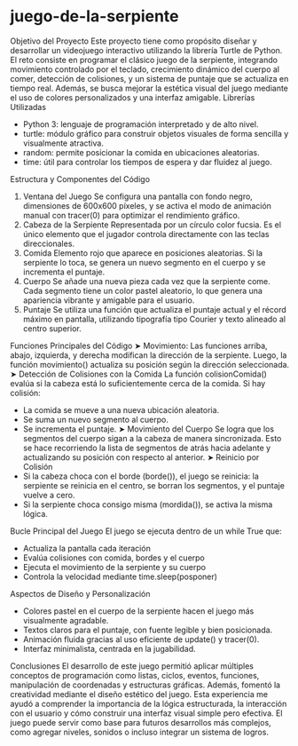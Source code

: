 # juego-de-la-serpiente
 Objetivo del Proyecto
Este proyecto tiene como propósito diseñar y desarrollar un videojuego interactivo utilizando la librería Turtle de Python. El reto consiste en programar el clásico juego de la serpiente, integrando movimiento controlado por el teclado, crecimiento dinámico del cuerpo al comer, detección de colisiones, y un sistema de puntaje que se actualiza en tiempo real. Además, se busca mejorar la estética visual del juego mediante el uso de colores personalizados y una interfaz amigable.
Librerías Utilizadas
- Python 3: lenguaje de programación interpretado y de alto nivel.
- turtle: módulo gráfico para construir objetos visuales de forma sencilla y visualmente atractiva.
- random: permite posicionar la comida en ubicaciones aleatorias.
- time: útil para controlar los tiempos de espera y dar fluidez al juego.

 Estructura y Componentes del Código
1. Ventana del Juego
Se configura una pantalla con fondo negro, dimensiones de 600x600 píxeles, y se activa el modo de animación manual con tracer(0) para optimizar el rendimiento gráfico.
 2. Cabeza de la Serpiente
Representada por un círculo color fucsia. Es el único elemento que el jugador controla directamente con las teclas direccionales.
 3. Comida
Elemento rojo que aparece en posiciones aleatorias. Si la serpiente lo toca, se genera un nuevo segmento en el cuerpo y se incrementa el puntaje.
 4. Cuerpo
Se añade una nueva pieza cada vez que la serpiente come. Cada segmento tiene un color pastel aleatorio, lo que genera una apariencia vibrante y amigable para el usuario.
 5. Puntaje
Se utiliza una función que actualiza el puntaje actual y el récord máximo en pantalla, utilizando tipografía tipo Courier y texto alineado al centro superior.

 Funciones Principales del Código
➤ Movimiento:
Las funciones arriba, abajo, izquierda, y derecha modifican la dirección de la serpiente. Luego, la función movimiento() actualiza su posición según la dirección seleccionada.
➤ Detección de Colisiones con la Comida
La función colisionComida() evalúa si la cabeza está lo suficientemente cerca de la comida. Si hay colisión:
- La comida se mueve a una nueva ubicación aleatoria.
- Se suma un nuevo segmento al cuerpo.
- Se incrementa el puntaje.
➤ Movimiento del Cuerpo
Se logra que los segmentos del cuerpo sigan a la cabeza de manera sincronizada. Esto se hace recorriendo la lista de segmentos de atrás hacia adelante y actualizando su posición con respecto al anterior.
➤ Reinicio por Colisión
- Si la cabeza choca con el borde (borde()), el juego se reinicia: la serpiente se reinicia en el centro, se borran los segmentos, y el puntaje vuelve a cero.
- Si la serpiente choca consigo misma (mordida()), se activa la misma lógica.

Bucle Principal del Juego
El juego se ejecuta dentro de un while True que:
- Actualiza la pantalla cada iteración
- Evalúa colisiones con comida, bordes y el cuerpo
- Ejecuta el movimiento de la serpiente y su cuerpo
- Controla la velocidad mediante time.sleep(posponer)

 Aspectos de Diseño y Personalización
- Colores pastel en el cuerpo de la serpiente hacen el juego más visualmente agradable.
- Textos claros para el puntaje, con fuente legible y bien posicionada.
- Animación fluida gracias al uso eficiente de update() y tracer(0).
- Interfaz minimalista, centrada en la jugabilidad.

 Conclusiones
El desarrollo de este juego permitió aplicar múltiples conceptos de programación como listas, ciclos, eventos, funciones, manipulación de coordenadas y estructuras gráficas. Además, fomentó la creatividad mediante el diseño estético del juego.
Esta experiencia me ayudó a comprender la importancia de la lógica estructurada, la interacción con el usuario y cómo construir una interfaz visual simple pero efectiva. El juego puede servir como base para futuros desarrollos más complejos, como agregar niveles, sonidos o incluso integrar un sistema de logros.

